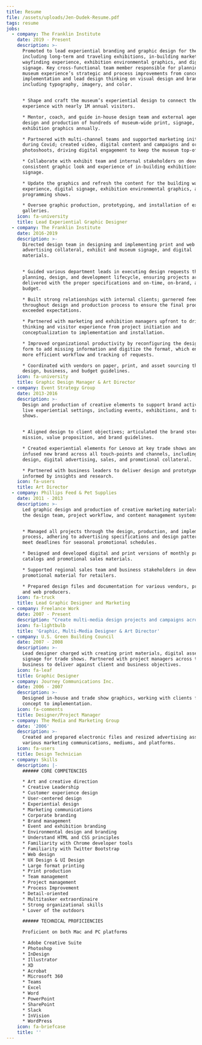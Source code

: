```yaml
---
title: Resume
file: /assets/uploads/Jen-Dudek-Resume.pdf
tags: resume
jobs:
  - company: The Franklin Institute
    date: 2019 - Present
    description: >-
      Promoted to lead experiential branding and graphic design for the museum,
      including long-term and traveling exhibitions, in-building marketing,
      wayfinding experience, exhibition environmental graphics, and digital
      signage. Key cross-functional team member responsible for planning the
      museum experience’s strategic and process improvements from concept to
      implementation and lead design thinking on visual design and branding,
      including typography, imagery, and color.


      * Shape and craft the museum’s experiential design to connect the
      experience with nearly 1M annual visitors.

      * Mentor, coach, and guide in-house design team and external agencies in
      design and production of hundreds of museum-wide print, signage, and
      exhibition graphics annually.

      * Partnered with multi-channel teams and supported marketing initiatives
      during Covid; created video, digital content and campaigns and organized
      photoshoots, driving digital engagement to keep the museum top-of-mind.

      * Collaborate with exhibit team and internal stakeholders on developing a
      consistent graphic look and experience of in-building exhibitions and
      signage.

      * Update the graphics and refresh the content for the building wayfinding
      experience, digital signage, exhibition environmental graphics, and live
      programming shows.

      * Oversee graphic production, prototyping, and installation of exhibits in
      galleries.
    icon: fa-university
    title: Lead Experiential Graphic Designer
  - company: The Franklin Institute
    date: 2016-2019
    description: >-
      Directed design team in designing and implementing print and web
      advertising collateral, exhibit and museum signage, and digital
      materials. 


      * Guided various department leads in executing design requests through the
      planning, design, and development lifecycle, ensuring projects are
      delivered with the proper specifications and on-time, on-brand, and within
      budget. 

      * Built strong relationships with internal clients; garnered feedback
      throughout design and production process to ensure the final product
      exceeded expectations. 

      * Partnered with marketing and exhibition managers upfront to drive design
      thinking and visitor experience from project initiation and
      conceptualization to implementation and installation.

      * Improved organizational productivity by reconfiguring the design request
      form to add missing information and digitize the format, which enabled a
      more efficient workflow and tracking of requests. 

      * Coordinated with vendors on paper, print, and asset sourcing that met
      design, business, and budget guidelines.
    icon: fa-university
    title: Graphic Design Manager & Art Director
  - company: Event Strategy Group
    date: 2013-2016
    description: >-
      Design and production of creative elements to support brand activation in
      live experiential settings, including events, exhibitions, and trade
      shows. 


      * Aligned design to client objectives; articulated the brand story,
      mission, value proposition, and brand guidelines.

      * Created experiential elements for Lenovo at key trade shows and events;
      infused new brand across all touch-points and channels, including booth
      design, digital advertising, sales, and promotional collateral.

      * Partnered with business leaders to deliver design and prototype options
      informed by insights and research.
    icon: fa-users
    title: Art Director
  - company: Phillips Feed & Pet Supplies
    date: 2011 - 2013
    description: >-
      Led graphic design and production of creative marketing materials; managed
      the design team, project workflow, and content management systems. 


      * Managed all projects through the design, production, and implementation
      process, adhering to advertising specifications and design patterns to
      meet deadlines for seasonal promotional schedules. 

      * Designed and developed digital and print versions of monthly product
      catalogs and promotional sales materials.

      * Supported regional sales team and business stakeholders in developing
      promotional material for retailers.

      * Prepared design files and documentation for various vendors, printers,
      and web producers.
    icon: fa-truck
    title: Lead Graphic Designer and Marketing
  - company: Freelance Work
    date: 2007 - Present
    description: "Create multi-media design projects and campaigns across formats and channels for clients in a broad spectrum of industries, including technology, financial services, higher education, \nnon-profit, retail, medical, and health and fitness. \rProjects include annual reports, website design & wireframes, digital and social media communications, print, email design, branding, and apparel graphics. \n\n* Bright Path Brewing, Jim Thorpe, PA\n* Lone Eagle Brewing, Flemington, NJ\n* Penn Medicine, University of Pennsylvania Health System, Philadelphia, PA\n* Sungard Availability Services, Wayne, PA\n* Creative Circle\n* Synergy Medical Education, Conshohocken, PA\n* Kelpius Cycling Team, Philadelphia, PA\n* Event Strategy Group, Plymouth Meeting, PA\n* M2, Philadelphia, PA\n* 360JMG, Washington, DC\n* IWS, Alexandria, VA\n* In The Crosshairs, Washington, DC\n* Just Riding Along Bicycle Shop (JRABS), Laytonsville, MD\n* Case Design/Remodeling, Inc., Bethesda, MD\n* Christian Service Charities, Annandale, VA\n* Eastern Research Group, Arlington, VA\n* Home Front Communications, Washington, DC\n* Jon Wye, Washington, DC\n* KindHuman Sports, Advance, NC\n* OmniStudio, Inc., Washington, DC\n* Lorél Marketing Group, Valley Forge, PA\n* MABRACross.org, Washington, DC\n* MedErgy HealthGroup, Inc., Yardley, PA\n* Rio Brands, Philadelphia, PA\n* University for Peace, Washington, DC\n* United States Postal Service, Washington, DC\n* The Creative Group - Washington, DC and Philadelphia, PA"
    icon: fa-lightbulb
    title: 'Graphic, Multi-Media Designer & Art Director'
  - company: U.S. Green Building Council
    date: 2007 - 2008
    description: >-
      Lead designer charged with creating print materials, digital assets, and
      signage for trade shows. Partnered with project managers across the
      business to deliver against client and business objectives.
    icon: fa-leaf
    title: Graphic Designer
  - company: Journey Communications Inc.
    date: 2006 - 2007
    description: >-
      Designed in-house and trade show graphics, working with clients from
      concept to implementation.
    icon: fa-comments
    title: Designer/Project Manager
  - company: The Media and Marketing Group
    date: '2006'
    description: >-
      Created and prepared electronic files and resized advertising assets for
      various marketing communications, mediums, and platforms.
    icon: fa-users
    title: Design Technician
  - company: Skills
    description: |-
      ###### CORE COMPETENCIES 

      * Art and creative direction
      * Creative Leadership
      * Customer experience design
      * User-centered design
      * Experiential design
      * Marketing communications
      * Corporate branding
      * Brand management
      * Event and exhibition branding
      * Environmental design and branding
      * Understand HTML and CSS principles
      * Familiarity with Chrome developer tools
      * Familiarity with Twitter Bootstrap
      * Web design
      * UX Design & UI Design
      * Large format printing
      * Print production
      * Team management
      * Project management
      * Process Improvement
      * Detail-oriented
      * Multitasker extraordinaire
      * Strong organizational skills
      * Lover of the outdoors

      ###### TECHNICAL PROFICIENCIES  

      Proficient on both Mac and PC platforms 

      * Adobe Creative Suite
      * Photoshop 
      * InDesign 
      * Illustrator 
      * XD 
      * Acrobat 
      * Microsoft 360 
      * Teams 
      * Excel 
      * Word 
      * PowerPoint 
      * SharePoint 
      * Slack 
      * InVision 
      * WordPress
    icon: fa-briefcase
    title: ''
---
```


